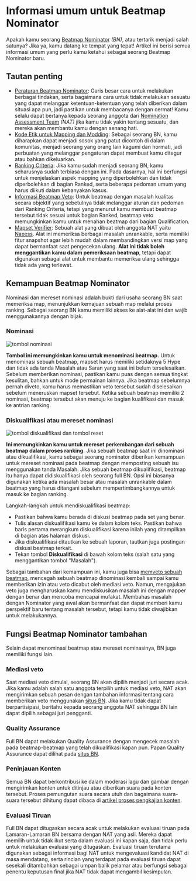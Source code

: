 # Informasi umum untuk Beatmap Nominator

Apakah kamu seorang [Beatmap Nominator](/wiki/People/The_Team/Beatmap_Nominators) *(BN)*, atau tertarik menjadi salah satunya? Jika ya, kamu datang ke tempat yang tepat! Artikel ini berisi semua informasi umum yang perlu kamu ketahui sebagai seorang Beatmap Nominator baru.

## Tautan penting

- [Peraturan Beatmap Nominator](/wiki/People/The_Team/Beatmap_Nominators/Rules): Garis besar cara untuk melakukan berbagai tindakan, serta bagaimana cara untuk tidak melakukan sesuatu yang dapat melanggar ketentuan-ketentuan yang telah diberikan dalam situasi apa pun, jadi pastikan untuk membacanya dengan cermat! Kamu selalu dapat bertanya kepada seorang anggota dari [Nomination Assessment Team](/wiki/People/The_Team/Nomination_Assessment_Team) *(NAT)* jika kamu tidak yakin tentang sesuatu, dan mereka akan membantu kamu dengan senang hati.
- [Kode Etik untuk Mapping dan Modding](/wiki/Rules/Code_of_Conduct_for_Modding_and_Mapping): Sebagai seorang BN, kamu diharapkan dapat menjadi sosok yang patut dicontoh di dalam komunitas, menjadi seorang yang orang lain kagumi dan hormati, jadi perbuatan yang melanggar pengaturan dapat membuat kamu ditegur atau bahkan dikeluarkan.
- [Ranking Criteria](/wiki/Ranking_Criteria): Jika kamu sudah menjadi seorang BN, kamu seharusnya sudah terbiasa dengan ini. Pada dasarnya, hal ini berfungsi untuk menjelaskan aspek mapping yang diperbolehkan dan tidak diperbolehkan di bagian Ranked, serta beberapa pedoman umum yang harus diikuti dalam kebanyakan kasus.
- [Informasi Beatmap Veto](/wiki/People/The_Team/Beatmap_Nominators/Beatmap_Veto): Untuk beatmap dengan masalah kualitas secara objektif yang sebetulnya tidak melanggar aturan dan pedoman dari Ranking Criteria, tetapi yang menurut kamu membuat beatmap tersebut tidak sesuai untuk bagian Ranked, beatmap veto memungkinkan kamu untuk menahan beatmap dari bagian Qualification.
- [Mapset Verifier](https://osu.ppy.sh/community/forums/topics/943895): Sebuah alat yang dibuat oleh anggota NAT yaitu [Naxess](https://osu.ppy.sh/users/8129817). Alat ini memeriksa berbagai masalah unrankable, serta memiliki fitur snapshot agar lebih mudah dalam membandingkan versi map yang dapat bermanfaat saat pengecekan ulang. **Alat ini tidak boleh menggantikan kamu dalam pemeriksaan beatmap**, tetapi dapat digunakan sebagai alat untuk membantu memeriksa ulang sehingga tidak ada yang terlewat.

## Kemampuan Beatmap Nominator

Nominasi dan mereset nominasi adalah bukti dari usaha seorang BN saat memeriksa map, menunjukkan kemajuan sebuah map melalui proses ranking. Sebagai seorang BN kamu memiliki akses ke alat-alat ini dan wajib menggunakannya dengan bijak.

### Nominasi

![tombol nominasi](img/nominate_id.png)

**Tombol ini memungkinkan kamu untuk menominasi beatmap.** Untuk menominasi sebuah beatmap, mapset harus memiliki setidaknya 5 Hype dan tidak ada tanda Masalah atau Saran yang saat ini belum terselesaikan. Sebelum memberikan nominasi, pastikan kamu puas dengan semua tingkat kesulitan, bahkan untuk mode permainan lainnya. Jika beatmap sebelumnya pernah diveto, kamu harus memastikan veto tersebut sudah diselesaikan sebelum meneruskan mapset tersebut. Ketika sebuah beatmap memiliki 2 nominasi, beatmap tersebut akan menuju ke bagian kualifikasi dan masuk ke antrian ranking.

### Diskualifikasi atau mereset nominasi

![tombol diskualifikasi dan tombol reset](img/reset_dq_id.png)

**Ini memungkinkan kamu untuk mereset perkembangan dari sebuah beatmap dalam proses ranking.** Jika sebuah beatmap saat ini dinominasi atau dikualifikasi, kamu sebagai seorang nominator diberikan kemampuan untuk mereset nominasi pada beatmap dengan memposting sebuah isu menggunakan tanda Masalah. Jika sebuah beatmap dikualifikasi, beatmap itu hanya dapat didiskualifikasi oleh seorang full BN. Opsi ini biasanya digunakan ketika ada masalah besar atau masalah unrankable dalam beatmap yang harus ditangani sebelum mempertimbangkannya untuk masuk ke bagian ranking.

Langkah-langkah untuk mendiskualifikasi beatmap:

- Pastikan bahwa kamu berada di diskusi beatmap pada set yang benar.
- Tulis alasan diskualifikasi kamu ke dalam kolom teks. Pastikan bahwa baris pertama merangkum diskualifikasi karena inilah yang ditampilkan di bagian atas halaman diskusi.
- Jika diskualifikasi ditautkan ke sebuah laporan, tautkan juga postingan diskusi beatmap terkait.
- Tekan tombol **Diskualifikasi** di bawah kolom teks (salah satu yang menggantikan tombol "Masalah").

Sebagai tambahan dari kemampuan ini, kamu juga bisa [memveto sebuah beatmap](/wiki/People/The_Team/Beatmap_Nominators/Beatmap_Veto), mencegah sebuah beatmap dinominasi kembali sampai kamu memberikan izin atau veto dicabut oleh mediasi veto. Namun, mengajukan veto juga mengharuskan kamu mendiskusikan masalah ini dengan mapper dengan benar dan mencoba mencapai mufakat. Membahas masalah dengan Nominator yang awal akan bermanfaat dan dapat memberi kamu perspektif baru tentang masalah tersebut, tetapi kamu tidak diwajibkan untuk melakukannya.

## Fungsi Beatmap Nominator tambahan

Selain dapat menominasi beatmap atau mereset nominasinya, BN juga memiliki fungsi lain.

### Mediasi veto

Saat mediasi veto dimulai, seorang BN akan dipilih menjadi juri secara acak. Jika kamu adalah salah satu anggota terpilih untuk mediasi veto, NAT akan mengirimkan sebuah pesan dengan tambahan informasi tentang cara memberikan veto menggunakan [situs BN](http://bn.mappersguild.com). Jika kamu tidak dapat berpartisipasi, beritahu kepada seorang anggota NAT sehingga BN lain dapat dipilih sebagai juri pengganti.

### Quality Assurance

Full BN dapat melakukan Quality Assurance dengan mengecek masalah pada beatmap-beatmap yang telah dikualifikasi kapan pun. Papan Quality Assurance dapat dilihat pada [situs BN](https://bn.mappersguild.com/qualityassurance).

### Peninjauan Konten

Semua BN dapat berkontribusi ke dalam moderasi lagu dan gambar dengan mengirimkan konten untuk ditinjau atau diberikan suara pada konten tersebut. Proses pemungutan suara secara utuh dan bagaimana suara-suara tersebut dihitung dapat dibaca di [artikel proses pengkajian konten](/wiki/Rules/Content_Voting_Process).

### Evaluasi Tiruan

Full BN dapat ditugaskan secara acak untuk melakukan evaluasi tiruan pada Lamaran-Lamaran BN bersama dengan NAT yang asli. Mereka dapat memilih untuk tidak ikut serta dalam evaluasi ini kapan saja, dan tidak perlu untuk melakukan evaluasi yang ditugaskan. Evaluasi tiruan terutama digunakan sebagai informasi bagi NAT untuk mengevaluasi kandidat NAT di masa mendatang, serta rincian yang terdapat pada evaluasi tiruan dapat sesekali ditambahkan sebagai umpan balik pelamar atau berfungsi sebagai penentu keputusan final jika NAT tidak dapat mengambil kesimpulan.
